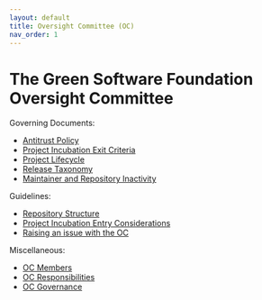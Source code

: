 ```yaml
---
layout: default
title: Oversight Committee (OC)
nav_order: 1
---
```

[//]: # (SPDX-License-Identifier: CC-BY-4.0)

# The Green Software Foundation Oversight Committee

Governing Documents:

* [Antitrust Policy](./antitrust.md)
* [Project Incubation Exit Criteria](./project-incubation-exit.md)
* [Project Lifecycle](./project-lifecycle.md)
* [Release Taxonomy](./release-taxonomy.md)
* [Maintainer and Repository Inactivity](./inactivity.md)

Guidelines:

* [Repository Structure](./repository-structure.md)
* [Project Incubation Entry Considerations](./project-incubation-entry-considerations.md)
* [Raising an issue with the OC](./raising-an-issue.md)

Miscellaneous:

* [OC Members](./oc-members.md)
* [OC Responsibilities](./oc-responsibilities.md)
* [OC Governance](./oc-governance.md)
